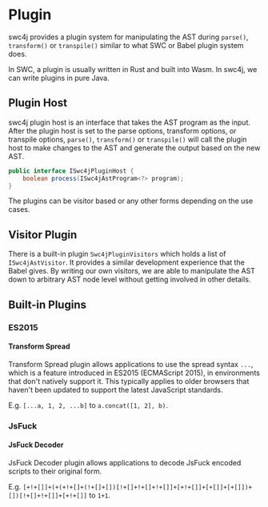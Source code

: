 # Plugin

swc4j provides a plugin system for manipulating the AST during `parse()`, `transform()` or `transpile()` similar to what SWC or Babel plugin system does.

In SWC, a plugin is usually written in Rust and built into Wasm. In swc4j, we can write plugins in pure Java.

## Plugin Host

swc4j plugin host is an interface that takes the AST program as the input. After the plugin host is set to the parse options, transform options, or transpile options, `parse()`, `transform()` or `transpile()` will call the plugin host to make changes to the AST and generate the output based on the new AST.

```java
public interface ISwc4jPluginHost {
    boolean process(ISwc4jAstProgram<?> program);
}
```

The plugins can be visitor based or any other forms depending on the use cases.

## Visitor Plugin

There is a built-in plugin `Swc4jPluginVisitors` which holds a list of `ISwc4jAstVisitor`. It provides a similar development experience that the Babel gives. By writing our own visitors, we are able to manipulate the AST down to arbitrary AST node level without getting involved in other details.

## Built-in Plugins

### ES2015

#### Transform Spread

Transform Spread plugin allows applications to use the spread syntax `...`, which is a feature introduced in ES2015 (ECMAScript 2015), in environments that don't natively support it. This typically applies to older browsers that haven't been updated to support the latest JavaScript standards.

E.g. `[...a, 1, 2, ...b]` to `a.concat([1, 2], b)`.

### JsFuck

#### JsFuck Decoder

JsFuck Decoder plugin allows applications to decode JsFuck encoded scripts to their original form.

E.g. `[+!+[]]+(+(+!+[]+(!+[]+[])[!+[]+!+[]+!+[]]+[+!+[]]+[+[]]+[+[]])+[])[!+[]+!+[]]+[+!+[]]` to `1+1`.
